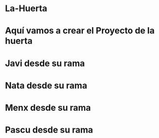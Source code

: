 # La-Huerta
# Aquí vamos a crear el Proyecto de la huerta
# Javi desde su rama
# Nata desde su rama
# Menx desde su rama
# Pascu desde su rama